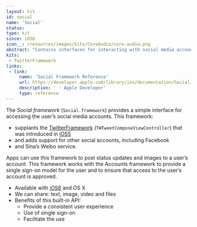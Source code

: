 ```yaml
---
layout: kit
id: social
name: 'Social'
status:
type: kit
since: iOS6
icon__: /resources/images/kits/CoreAudio/core-audio.png
abstract: "Contains interfaces for interacting with social media accounts."
kits:
 - TwitterFramework
links:
 - link:
     name: 'Social Framework Reference'
     url: https://developer.apple.com/library/ios/documentation/Social/Reference/Social_Framework/index.html
     description: ' - Apple Developer'
     type: reference
---
```


The *Social framework* (`Social.framework`) provides a simple interface for accessing the user’s social media accounts. This framework:

* supplants the [TwitterFramework](/TwitterFramework) (`TWTweetComposeViewController`) that was introduced in [iOS5](/iOS5) 
* and adds support for other social accounts, including Facebook 
* and Sina’s Weibo service. 

Apps can use this framework to post status updates and images to a user’s account. This framework works with the Accounts framework to provide a single sign-on model for the user and to ensure that access to the user’s account is approved.

* Available with [iOS6](/iOS6) and OS X
* We can share: text, image, video and files
* Benefits of this built-in API:
  * Provide a consistent user experience
  * Use of single sign-on
  * Facilitate the use
